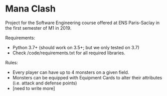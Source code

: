 # Mana Clash
Project for the Software Engineering course offered at ENS Paris-Saclay in the first semester of M1 in 2019.


Requirements:
-   Python 3.7+ (should work on 3.5+; but we only tested on 3.7)
-   Check /code/requirements.txt for all required libraries.

Rules:
-   Every player can have up to 4 monsters on a given field.
-   Monsters can be equipped with Equipment Cards to alter their attributes (i.e. attack and defense points)
-   [need to write more]
